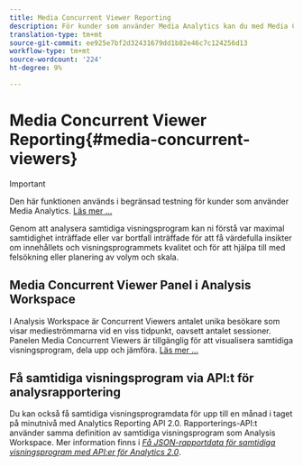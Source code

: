 ```yaml
---
title: Media Concurrent Viewer Reporting
description: För kunder som använder Media Analytics kan du med Media Concurrent Viewer-panelen i Analysis Workspace analysera samtidiga visningsprogram för att förstå var maximal samtidighet inträffade eller var bortfall inträffade.
translation-type: tm+mt
source-git-commit: ee925e7bf2d32431679dd1b82e46c7c124256d13
workflow-type: tm+mt
source-wordcount: '224'
ht-degree: 9%

---
```



# Media Concurrent Viewer Reporting{#media-concurrent-viewers}

>[!IMPORTANT]
>
>Den här funktionen används i begränsad testning för kunder som använder Media Analytics. [Läs mer …](https://docs.adobe.com/content/help/sv-SE/analytics/landing/an-releases.html)

Genom att analysera samtidiga visningsprogram kan ni förstå var maximal samtidighet inträffade eller var bortfall inträffade för att få värdefulla insikter om innehållets och visningsprogrammets kvalitet och för att hjälpa till med felsökning eller planering av volym och skala.

## Media Concurrent Viewer Panel i Analysis Workspace

I Analysis Workspace är Concurrent Viewers antalet unika besökare som visar medieströmmarna vid en viss tidpunkt, oavsett antalet sessioner. Panelen Media Concurrent Viewers är tillgänglig för att visualisera samtidiga visningsprogram, dela upp och jämföra. [Läs mer …](https://docs.adobe.com/content/help/sv-SE/analytics/analyze/analysis-workspace/panels/media-concurrent-viewers.html)

## Få samtidiga visningsprogram via API:t för analysrapportering

Du kan också få samtidiga visningsprogramdata för upp till en månad i taget på minutnivå med Analytics Reporting API 2.0. Rapporterings-API:t använder samma definition av samtidiga visningsprogram som Analysis Workspace.  Mer information finns i [_*Få JSON-rapportdata för samtidiga visningsprogram med API:er för Analytics 2.0*_](https://docs.adobe.com/content/help/en/media-analytics/using/media-reports/media-default-reports/get-concurrent-json20.html).
